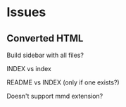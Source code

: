 # Issues

## Converted HTML

Build sidebar with all files?

INDEX vs index

README vs INDEX (only if one exists?)

Doesn't support mmd extension?
